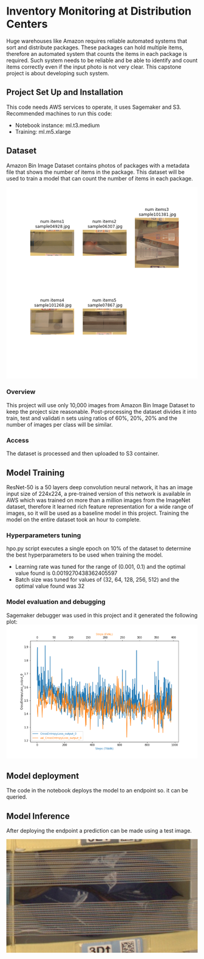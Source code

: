 # Inventory Monitoring at Distribution Centers

Huge warehouses like Amazon requires reliable automated systems that sort and distribute packages. These packages can hold multiple items, therefore an automated system that counts the items in each package is required. Such system needs to be reliable and be able  to  identify  and  count  items  correctly  even  if  the  input  photo  is  not  very  clear.  This capstone project is about developing such system.


## Project Set Up and Installation

This code needs AWS services to operate, it uses Sagemaker and S3.
Recommended machines to run this code:
- Notebook instance: ml.t3.medium
- Training: ml.m5.xlarge

## Dataset

Amazon Bin Image Dataset contains photos of packages with a metadata file that shows the number of items in the package. This dataset will be used to train a model that can count  the  number  of  items  in  each  package.

![sample images in dataset](sample_dataset_images.png "Sample images in dataset")

### Overview

This  project  will  use  only  10,000  images  from  Amazon  Bin  Image  Dataset  to  keep  the project  size  reasonable.  Post-processing  the  dataset  divides  it  into  train,  test  and validati  n sets using ratios of 60%, 20%, 20% and the number of images per class will be similar.

### Access

The dataset is processed and then uploaded to S3 container.

## Model Training

ResNet-50 is a 50 layers deep convolution neural network, it has an image input size of 224x224, a pre-trained version of this network is available in AWS which was trained on more  than  a  million  images  from  the  ImageNet  dataset,  therefore  it  learned  rich  feature representation for a wide range of images, so it will be used as a baseline model in this project. Training the model on the entire dataset took an hour to complete.

### Hyperparameters tuning

hpo.py script executes a single epoch on 10% of the dataset to determine the best hyperparameters to be used when training the model. 
- Learning rate was tuned for the range of (0.001, 0.1) and the optimal value found is 0.0019270438362405597
- Batch size was tuned for values of (32, 64, 128, 256, 512) and the optimal value found was 32

### Model evaluation and debugging

Sagemaker debugger was used in this project and it generated the following plot:
![Cross Entropy](training_debug_values.png "Cross Entropy plot")


## Model deployment

The code in the notebook deploys the model to an endpoint so. it can be queried.

## Model Inference

After deploying the endpoint a prediction can be made using a test image.

![Test image](test_image.jpg "Test image")



